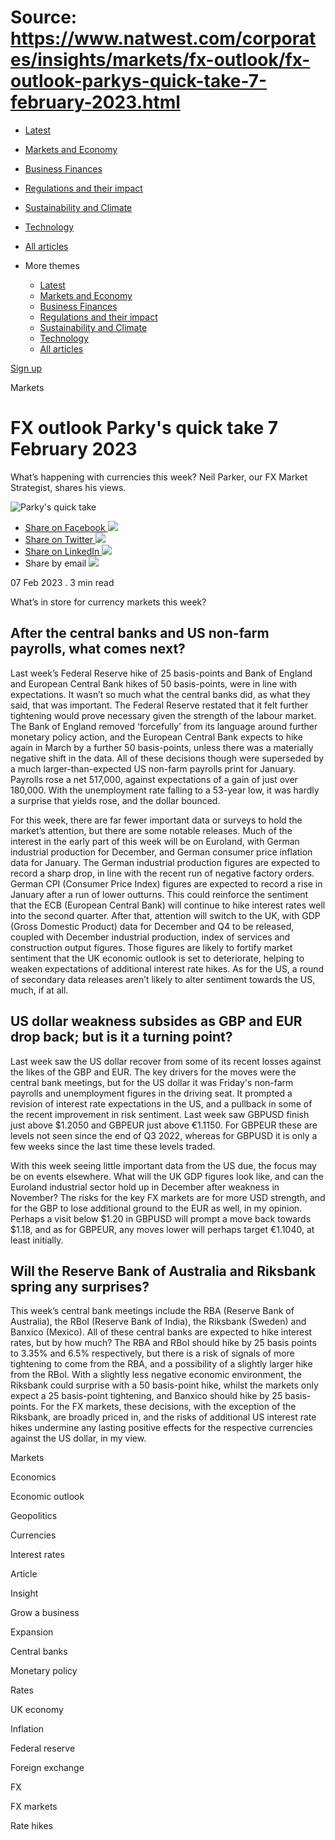 # Source: https://www.natwest.com/corporates/insights/markets/fx-outlook/fx-outlook-parkys-quick-take-7-february-2023.html

* [Latest](https://www.natwest.com/corporates/insights.html)
* [Markets and Economy](https://www.natwest.com/corporates/insights/markets.html)
* [Business Finances](https://www.natwest.com/corporates/insights/finance.html)
* [Regulations and their impact](https://www.natwest.com/corporates/insights/regulation.html)
* [Sustainability and Climate](https://www.natwest.com/corporates/insights/sustainability.html)
* [Technology](https://www.natwest.com/corporates/insights/technology.html)
* [All articles](https://www.natwest.com/corporates/insights/all-articles.html)
* More themes

  + [Latest](https://www.natwest.com/corporates/insights.html "link")
  + [Markets and Economy](https://www.natwest.com/corporates/insights/markets.html "link")
  + [Business Finances](https://www.natwest.com/corporates/insights/finance.html "link")
  + [Regulations and their impact](https://www.natwest.com/corporates/insights/regulation.html "link")
  + [Sustainability and Climate](https://www.natwest.com/corporates/insights/sustainability.html "link")
  + [Technology](https://www.natwest.com/corporates/insights/technology.html "link")
  + [All articles](https://www.natwest.com/corporates/insights/all-articles.html "link")

[Sign up](https://www.natwest.com/corporates/insights/email-preferences/subscribe.html "Subscribe to receive our latest insights by email")

Markets

# FX outlook Parky's quick take 7 February 2023

What’s happening with currencies this week? Neil Parker, our FX Market Strategist, shares his views.

![Parky's quick take](https://www.natwest.com/content/dam/natwest/business-insights/markets-and-economics/fx-outlook/image.dim.180.fx-outlook-red-hero.png)

* [Share on Facebook ![](https://www.natwest.com/content/dam/natwest/business-insights/social-icons/facebook.png)](https://www.facebook.com/sharer/sharer.php?u=https://www.natwest.com/corporates/insights/markets/fx-outlook/fx-outlook-parkys-quick-take-7-february-2023.html)
* [Share on Twitter ![](https://www.natwest.com/content/dam/natwest/business-insights/social-icons/twitter.png)](https://www.twitter.com/share?url=https://www.natwest.com/corporates/insights/markets/fx-outlook/fx-outlook-parkys-quick-take-7-february-2023.html)
* [Share on LinkedIn ![](https://www.natwest.com/content/dam/natwest/business-insights/social-icons/linkedin.png)](http://www.linkedin.com/shareArticle?mini=true&url=https://www.natwest.com/corporates/insights/markets/fx-outlook/fx-outlook-parkys-quick-take-7-february-2023.html)
* Share by email ![](https://www.natwest.com/content/dam/natwest/business-insights/social-icons/email.png)

07 Feb 2023
. 3 min read

What’s in store for currency markets this week?

## After the central banks and US non-farm payrolls, what comes next?

Last week’s Federal Reserve hike of 25 basis-points and Bank of England and European Central Bank hikes of 50 basis-points, were in line with expectations. It wasn’t so much what the central banks did, as what they said, that was important. The Federal Reserve restated that it felt further tightening would prove necessary given the strength of the labour market. The Bank of England removed ‘forcefully’ from its language around further monetary policy action, and the European Central Bank expects to hike again in March by a further 50 basis-points, unless there was a materially negative shift in the data. All of these decisions though were superseded by a much larger-than-expected US non-farm payrolls print for January. Payrolls rose a net 517,000, against expectations of a gain of just over 180,000. With the unemployment rate falling to a 53-year low, it was hardly a surprise that yields rose, and the dollar bounced.

For this week, there are far fewer important data or surveys to hold the market’s attention, but there are some notable releases. Much of the interest in the early part of this week will be on Euroland, with German industrial production for December, and German consumer price inflation data for January. The German industrial production figures are expected to record a sharp drop, in line with the recent run of negative factory orders. German CPI (Consumer Price Index) figures are expected to record a rise in January after a run of lower outturns. This could reinforce the sentiment that the ECB (European Central Bank) will continue to hike interest rates well into the second quarter. After that, attention will switch to the UK, with GDP (Gross Domestic Product) data for December and Q4 to be released, coupled with December industrial production, index of services and construction output figures. Those figures are likely to fortify market sentiment that the UK economic outlook is set to deteriorate, helping to weaken expectations of additional interest rate hikes. As for the US, a round of secondary data releases aren’t likely to alter sentiment towards the US, much, if at all.

## US dollar weakness subsides as GBP and EUR drop back; but is it a turning point?

Last week saw the US dollar recover from some of its recent losses against the likes of the GBP and EUR. The key drivers for the moves were the central bank meetings, but for the US dollar it was Friday's non-farm payrolls and unemployment figures in the driving seat. It prompted a revision of interest rate expectations in the US, and a pullback in some of the recent improvement in risk sentiment. Last week saw GBPUSD finish just above $1.2050 and GBPEUR just above €1.1150. For GBPEUR these are levels not seen since the end of Q3 2022, whereas for GBPUSD it is only a few weeks since the last time these levels traded.

With this week seeing little important data from the US due, the focus may be on events elsewhere. What will the UK GDP figures look like, and can the Euroland industrial sector hold up in December after weakness in November? The risks for the key FX markets are for more USD strength, and for the GBP to lose additional ground to the EUR as well, in my opinion. Perhaps a visit below $1.20 in GBPUSD will prompt a move back towards $1.18, and as for GBPEUR, any moves lower will perhaps target €1.1040, at least initially.

## Will the Reserve Bank of Australia and Riksbank spring any surprises?

This week’s central bank meetings include the RBA (Reserve Bank of Australia), the RBoI (Reserve Bank of India), the Riksbank (Sweden) and Banxico (Mexico). All of these central banks are expected to hike interest rates, but by how much? The RBA and RBoI should hike by 25 basis points to 3.35% and 6.5% respectively, but there is a risk of signals of more tightening to come from the RBA, and a possibility of a slightly larger hike from the RBoI. With a slightly less negative economic environment, the Riksbank could surprise with a 50 basis-point hike, whilst the markets only expect a 25 basis-point tightening, and Banxico should hike by 25 basis-points. For the FX markets, these decisions, with the exception of the Riksbank, are broadly priced in, and the risks of additional US interest rate hikes undermine any lasting positive effects for the respective currencies against the US dollar, in my view.

Markets

Economics

Economic outlook

Geopolitics

Currencies

Interest rates

Article

Insight

Grow a business

Expansion

Central banks

Monetary policy

Rates

UK economy

Inflation

Federal reserve

Foreign exchange

FX

FX markets

Rate hikes
